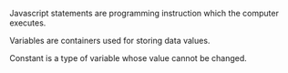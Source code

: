 Javascript statements are programming instruction which the computer executes.

Variables are containers used for storing data values.

Constant is a type of variable whose value cannot be changed.